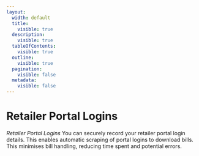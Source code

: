 ```yaml
---
layout:
  width: default
  title:
    visible: true
  description:
    visible: true
  tableOfContents:
    visible: true
  outline:
    visible: true
  pagination:
    visible: false
  metadata:
    visible: false
---
```


# Retailer Portal Logins

_Retailer Portal Logins_ You can securely record your retailer portal login details. This enables automatic scraping of portal logins to download bills. This minimises bill handling, reducing time spent and potential errors.
